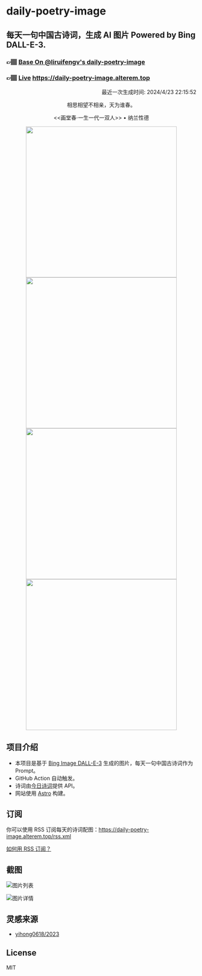 
# daily-poetry-image

## 每天一句中国古诗词，生成 AI 图片 Powered by Bing DALL-E-3.

### 👉🏽 [Base On @liruifengv's daily-poetry-image](https://github.com/liruifengv/daily-poetry-image)

### 👉🏽 [Live](https://daily-poetry-image.alterem.top/) https://daily-poetry-image.alterem.top

<p align="right">
  最近一次生成时间: 2024/4/23 22:15:52
</p>
<p align="center">
相思相望不相亲，天为谁春。
</p>
<p align="center">
<<画堂春·一生一代一双人>> • 纳兰性德
</p>
<p align="center">
<img src="https://tse3.mm.bing.net/th/id/OIG2.Zbz1rAj2FEkudDO2d15I" height="400" width="400" />
<img src="https://tse2.mm.bing.net/th/id/OIG2.NPKGrdspQMjRURTYWIZG" height="400" width="400" />
<img src="https://tse4.mm.bing.net/th/id/OIG2.T5MCXasVvHziI78YvUJn" height="400" width="400" />
<img src="https://tse1.mm.bing.net/th/id/OIG2.rx7r87M6zRdxMuSpIthn" height="400" width="400" />
</p>

## 项目介绍

-   本项目是基于 [Bing Image DALL-E-3](https://www.bing.com/images/create) 生成的图片，每天一句中国古诗词作为 Prompt。
-   GitHub Action 自动触发。
-   诗词由[今日诗词](https://www.jinrishici.com/)提供 API。
-   网站使用 [Astro](https://astro.build) 构建。

## 订阅

你可以使用 RSS 订阅每天的诗词配图：https://daily-poetry-image.alterem.top/rss.xml

[如何用 RSS 订阅？](https://zhuanlan.zhihu.com/p/55026716)

## 截图

![图片列表](./screenshots/Snipaste_2023-12-28_21-00-26.png)

![图片详情](./screenshots/Snipaste_2023-12-28_21-00-53.png)

## 灵感来源

-   [yihong0618/2023](https://github.com/yihong0618/2023)

## License

MIT
